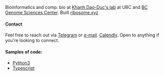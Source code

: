 

<!-- [![Anurag's GitHub stats](https://github-readme-stats.vercel.app/api?username=rtviii&count_private=true&show_icons=true&theme=vision-friendly-dark&hide_title=true&hide=stars)](https://github.com/anuraghazra/github-readme-stats) -->

<!--   <a href="https://blockdaemon.com"><img src="./work_badge.svg" /></a> -->
Bioinformatics and comp. bio at [Khanh Dao-Duc's lab](https://kdaoduc.com/) at UBC and [BC Genome Sciences Center](https://www.bcgsc.ca/). Built [ribosome.xyz](https://ribosome.xyz)


#### Contact 

Feel free to reach out via [Telegram](https://t.me/rtviii) or [e-mail](rtkushner@gmail.com). [Calendly](https://calendly.com/rxz/).
Open to anything if you're looking to connect.


#### Samples of code:

-  [Python3](https://github.com/rtviii/ribosome.xyz-backend/blob/master/ribetl/ciftools/bsite_mixed.py)
-  [Typescript](https://github.com/rtviii/ribosome.xyz-backend/blob/master/ribetl/src/requestGqlProfile.ts)

